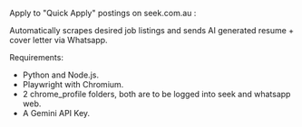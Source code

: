 Apply to "Quick Apply" postings on seek.com.au :

Automatically scrapes desired job listings and sends AI generated resume + cover letter via Whatsapp.

Requirements: 
- Python and Node.js.
- Playwright with Chromium.
- 2 chrome_profile folders, both are to be logged into seek and whatsapp web.
- A Gemini API Key.



 
